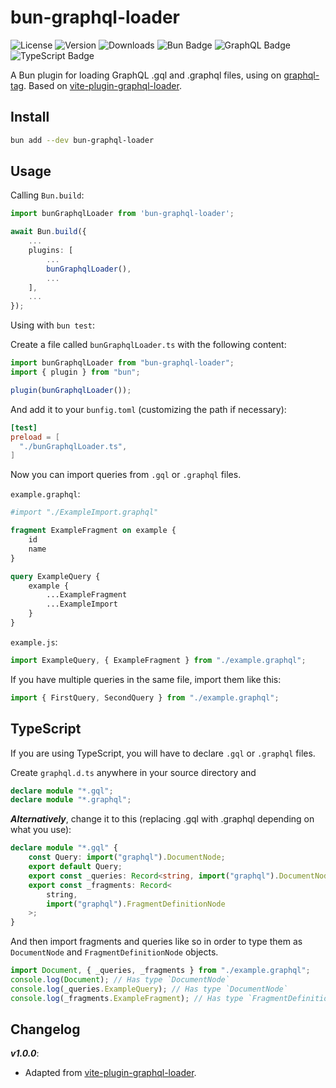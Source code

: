 # bun-graphql-loader

![License](https://img.shields.io/github/license/0x31/bun-graphql-loader?style=for-the-badge&labelColor=2e3440&color=6f4fbe)
![Version](https://img.shields.io/npm/v/bun-graphql-loader.svg?label=Version&style=for-the-badge&labelColor=2e3440&color=eea837)
![Downloads](https://img.shields.io/npm/dw/bun-graphql-loader?style=for-the-badge&labelColor=2e3440&color=50b6a9)
![Bun Badge](https://img.shields.io/badge/Bun-000?logo=bun&logoColor=fff&style=for-the-badge&color=2e3440)
![GraphQL Badge](https://img.shields.io/badge/GraphQL-E10098?logo=graphql&logoColor=fff&style=for-the-badge&color=ee4367)
![TypeScript Badge](https://img.shields.io/badge/TypeScript-3178C6?logo=typescript&logoColor=fff&style=for-the-badge)

A Bun plugin for loading GraphQL .gql and .graphql files, using on [graphql-tag](https://github.com/apollographql/graphql-tag). Based on [vite-plugin-graphql-loader](https://www.npmjs.com/package/vite-plugin-graphql-loader).

## Install

```bash
bun add --dev bun-graphql-loader
```

## Usage

Calling `Bun.build`:

```typescript
import bunGraphqlLoader from 'bun-graphql-loader';

await Bun.build({
    ...
    plugins: [
        ...
        bunGraphqlLoader(),
        ...
    ],
    ...
});
```

Using with `bun test`:

Create a file called `bunGraphqlLoader.ts` with the following content:

```ts
import bunGraphqlLoader from "bun-graphql-loader";
import { plugin } from "bun";

plugin(bunGraphqlLoader());
```

And add it to your `bunfig.toml` (customizing the path if necessary):

```toml
[test]
preload = [
  "./bunGraphqlLoader.ts",
]
```

Now you can import queries from `.gql` or `.graphql` files.

`example.graphql`:

```graphql
#import "./ExampleImport.graphql"

fragment ExampleFragment on example {
    id
    name
}

query ExampleQuery {
    example {
        ...ExampleFragment
        ...ExampleImport
    }
}
```

`example.js`:

```javascript
import ExampleQuery, { ExampleFragment } from "./example.graphql";
```

If you have multiple queries in the same file, import them like this:

```javascript
import { FirstQuery, SecondQuery } from "./example.graphql";
```

## TypeScript

If you are using TypeScript, you will have to declare `.gql` or `.graphql` files.

Create `graphql.d.ts` anywhere in your source directory and

```typescript
declare module "*.gql";
declare module "*.graphql";
```

**_Alternatively_**, change it to this (replacing .gql with .graphql depending on what you use):

```typescript
declare module "*.gql" {
    const Query: import("graphql").DocumentNode;
    export default Query;
    export const _queries: Record<string, import("graphql").DocumentNode>;
    export const _fragments: Record<
        string,
        import("graphql").FragmentDefinitionNode
    >;
}
```

And then import fragments and queries like so in order to type them as `DocumentNode` and `FragmentDefinitionNode` objects.

```typescript
import Document, { _queries, _fragments } from "./example.graphql";
console.log(Document); // Has type `DocumentNode`
console.log(_queries.ExampleQuery); // Has type `DocumentNode`
console.log(_fragments.ExampleFragment); // Has type `FragmentDefinitionNode`
```

## Changelog

**_v1.0.0_**:

-   Adapted from [vite-plugin-graphql-loader](https://www.npmjs.com/package/vite-plugin-graphql-loader).
